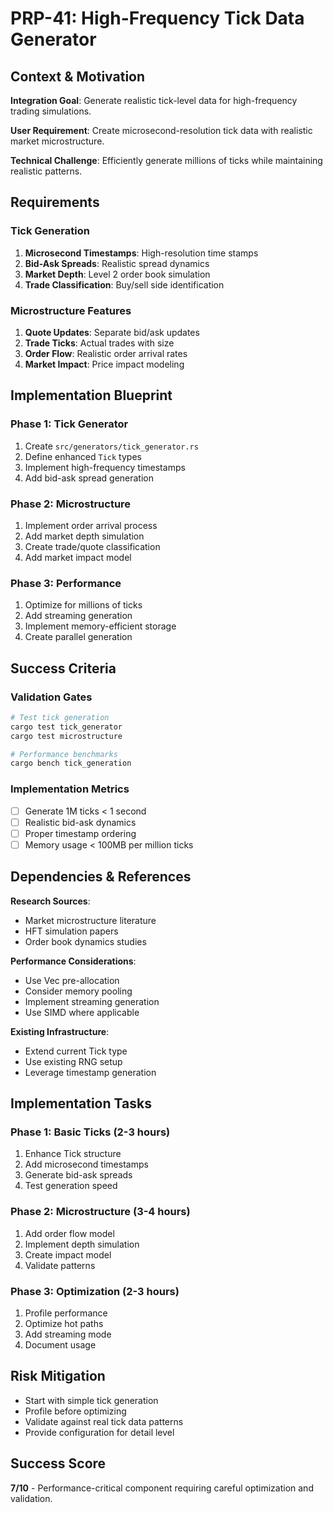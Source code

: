 # PRP-41: High-Frequency Tick Data Generator

## Context & Motivation

**Integration Goal**: Generate realistic tick-level data for high-frequency trading simulations.

**User Requirement**: Create microsecond-resolution tick data with realistic market microstructure.

**Technical Challenge**: Efficiently generate millions of ticks while maintaining realistic patterns.

## Requirements

### Tick Generation
1. **Microsecond Timestamps**: High-resolution time stamps
2. **Bid-Ask Spreads**: Realistic spread dynamics
3. **Market Depth**: Level 2 order book simulation
4. **Trade Classification**: Buy/sell side identification

### Microstructure Features
1. **Quote Updates**: Separate bid/ask updates
2. **Trade Ticks**: Actual trades with size
3. **Order Flow**: Realistic order arrival rates
4. **Market Impact**: Price impact modeling

## Implementation Blueprint

### Phase 1: Tick Generator
1. Create `src/generators/tick_generator.rs`
2. Define enhanced `Tick` types
3. Implement high-frequency timestamps
4. Add bid-ask spread generation

### Phase 2: Microstructure
1. Implement order arrival process
2. Add market depth simulation
3. Create trade/quote classification
4. Add market impact model

### Phase 3: Performance
1. Optimize for millions of ticks
2. Add streaming generation
3. Implement memory-efficient storage
4. Create parallel generation

## Success Criteria

### Validation Gates
```bash
# Test tick generation
cargo test tick_generator
cargo test microstructure

# Performance benchmarks
cargo bench tick_generation
```

### Implementation Metrics
- [ ] Generate 1M ticks < 1 second
- [ ] Realistic bid-ask dynamics
- [ ] Proper timestamp ordering
- [ ] Memory usage < 100MB per million ticks

## Dependencies & References

**Research Sources**:
- Market microstructure literature
- HFT simulation papers
- Order book dynamics studies

**Performance Considerations**:
- Use Vec pre-allocation
- Consider memory pooling
- Implement streaming generation
- Use SIMD where applicable

**Existing Infrastructure**:
- Extend current Tick type
- Use existing RNG setup
- Leverage timestamp generation

## Implementation Tasks

### Phase 1: Basic Ticks (2-3 hours)
1. Enhance Tick structure
2. Add microsecond timestamps
3. Generate bid-ask spreads
4. Test generation speed

### Phase 2: Microstructure (3-4 hours)
1. Add order flow model
2. Implement depth simulation
3. Create impact model
4. Validate patterns

### Phase 3: Optimization (2-3 hours)
1. Profile performance
2. Optimize hot paths
3. Add streaming mode
4. Document usage

## Risk Mitigation
- Start with simple tick generation
- Profile before optimizing
- Validate against real tick data patterns
- Provide configuration for detail level

## Success Score
**7/10** - Performance-critical component requiring careful optimization and validation.